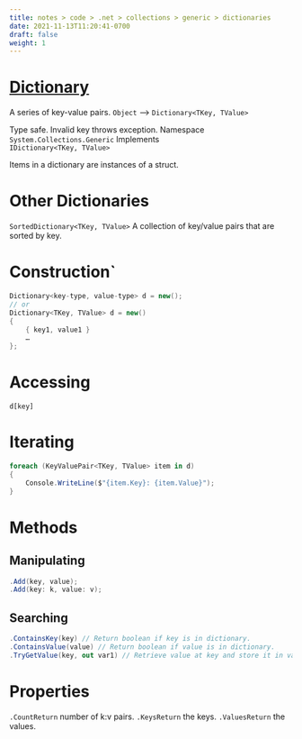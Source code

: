 ```yaml
---
title: notes > code > .net > collections > generic > dictionaries
date: 2021-11-13T11:20:41-0700
draft: false
weight: 1
---
```

# [Dictionary](https://docs.microsoft.com/en-us/dotnet/api/system.collections.generic.dictionary-2?view=net-6.0#remarks)
A series of key-value pairs.
`Object` –> `Dictionary<TKey, TValue>`

Type safe. Invalid key throws exception.
Namespace  
`System.Collections.Generic`
Implements  
`IDictionary<TKey, TValue>`

Items in a dictionary are instances of a struct.

# Other Dictionaries
`SortedDictionary<TKey, TValue>` A collection of key/value pairs that are sorted by key.

# Construction`
```cs
Dictionary<key-type, value-type> d = new();
// or
Dictionary<TKey, TValue> d = new() 
{
    { key1, value1 }
    …
};
```
# Accessing
`d[key]`

# Iterating
```cs
foreach (KeyValuePair<TKey, TValue> item in d) 
{
    Console.WriteLine($"{item.Key}: {item.Value}");
}
```
# Methods
## Manipulating
```cs
.Add(key, value);
.Add(key: k, value: v);
```

## Searching
```cs
.ContainsKey(key) // Return boolean if key is in dictionary.
.ContainsValue(value) // Return boolean if value is in dictionary.
.TryGetValue(key, out var1) // Retrieve value at key and store it in var1.
```

# Properties
`.CountReturn` number of k:v pairs.
`.KeysReturn` the keys.
`.ValuesReturn` the values.
